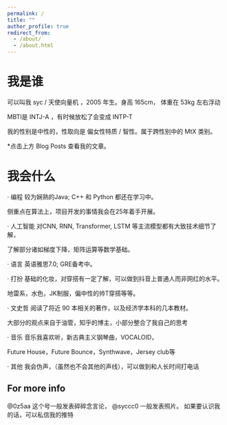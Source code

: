 ```yaml
---
permalink: /
title: ""
author_profile: true
redirect_from: 
  - /about/
  - /about.html
---
```


# 我是谁
可以叫我 syc / 天使向量机 ，2005 年生。身高 165cm， 体重在 53kg 左右浮动

MBTI是 INTJ-A ，有时候放松了会变成 INTP-T

我的性别是中性的，性取向是 偏女性特质 / 智性。属于跨性别中的 MtX 类别。

*点击上方 Blog Posts 查看我的文章。

# 我会什么
· 编程
较为娴熟的Java; C++ 和 Python 都还在学习中。

侧重点在算法上，项目开发的事情我会在25年着手开展。

· 人工智能
对CNN, RNN, Transformer, LSTM 等主流模型都有大致技术细节了解，

了解部分诸如梯度下降，矩阵运算等数学基础。

· 语言
英语雅思7.0; GRE备考中。

· 打扮
基础的化妆，对穿搭有一定了解，可以做到抖音上普通人而非网红的水平。

地雷系，水色，JK制服，偏中性的帅T穿搭等等。

· 文史哲
阅读了将近 90 本相关的著作，以及经济学本科的几本教材。

大部分的观点来自于油管，知乎的博主，小部分整合了我自己的思考

· 音乐
音乐我喜欢听，新古典主义钢琴曲，VOCALOID，

Future House，Future Bounce，Synthwave，Jersey club等

· 其他
我会伪声，（虽然也不会其他的声线），可以做到和人长时间打电话



For more info
------
@0z5aa 这个号一般发表碎碎念言论， @syccc0 一般发表照片。
如果要认识我的话，可以私信我的推特
